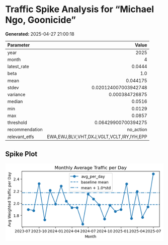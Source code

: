# Traffic Spike Analysis for “Michael Ngo, Goonicide”

**Generated:** 2025-04-27 21:00:18

| Parameter        | Value      |
|:-----------------|-----------:|
| year | 2025 |
| month | 4 |
| latest_rate | 0.0444 |
| beta | 1.0 |
| mean | 0.044175 |
| stdev | 0.020124007003942748 |
| variance | 0.000384726875 |
| median | 0.0516 |
| min | 0.0129 |
| max | 0.0857 |
| threshold | 0.06429900700394275 |
| recommendation | no_action |
| relevant_etfs | EWA,EWJ,BLV,VHT,DXJ,VGLT,VCLT,IRY,IYH,EPP |

## Spike Plot

![Spike Plot](/static/spike_plot.png)